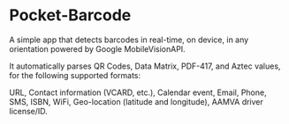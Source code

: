 # Pocket-Barcode

A simple app that detects barcodes in real-time, on device, in any orientation powered by Google MobileVisionAPI.

It automatically parses QR Codes, Data Matrix, PDF-417, and Aztec values, for the following supported formats:

URL,
Contact information (VCARD, etc.),
Calendar event,
Email,
Phone,
SMS,
ISBN,
WiFi,
Geo-location (latitude and longitude),
AAMVA driver license/ID.
